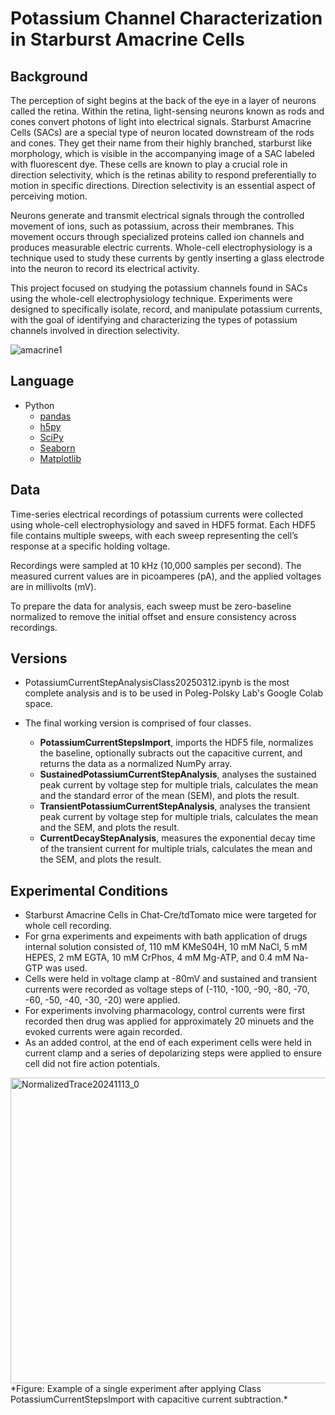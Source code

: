 # Potassium Channel Characterization in Starburst Amacrine Cells

## Background
The perception of sight begins at the back of the eye in a layer of neurons called the retina. Within the retina, light-sensing neurons known as rods and cones convert photons of light into electrical signals. Starburst Amacrine Cells (SACs) are a special type of neuron located downstream of the rods and cones. They get their name from their highly branched, starburst like morphology, which is visible in the accompanying image of a SAC labeled with fluorescent dye. These cells are known to play a crucial role in direction selectivity, which is the retinas ability to respond preferentially to motion in specific directions. Direction selectivity is an essential aspect of perceiving motion. 

Neurons generate and transmit electrical signals through the controlled movement of ions, such as potassium, across their membranes. This movement occurs through specialized proteins called ion channels and produces measurable electric currents. Whole-cell electrophysiology is a technique used to study these currents by gently inserting a glass electrode into the neuron to record its electrical activity.

This project focused on studying the potassium channels found in SACs using the whole-cell electrophysiology technique. Experiments were designed to specifically isolate, record, and manipulate potassium currents, with the goal of identifying and characterizing the types of potassium channels involved in direction selectivity.

![amacrine1](https://github.com/user-attachments/assets/112e4e5f-688b-4adb-a3ca-611b574c1806)

## Language
- Python
  - [pandas](https://pandas.pydata.org/)
  - [h5py](https://pypi.org/project/h5py/)
  - [SciPy](https://scipy.org/)
  - [Seaborn](https://seaborn.pydata.org/)
  - [Matplotlib](https://matplotlib.org/)

## Data 
Time-series electrical recordings of potassium currents were collected using whole-cell electrophysiology and saved in HDF5 format. Each HDF5 file contains multiple sweeps, with each sweep representing the cell’s response at a specific holding voltage.

Recordings were sampled at 10 kHz (10,000 samples per second). The measured current values are in picoamperes (pA), and the applied voltages are in millivolts (mV).

To prepare the data for analysis, each sweep must be zero-baseline normalized to remove the initial offset and ensure consistency across recordings.

## Versions
- PotassiumCurrentStepAnalysisClass20250312.ipynb is the most complete analysis and is to be used in Poleg-Polsky Lab's Google Colab space.

- The final working version is comprised of four classes.
  - **PotassiumCurrentStepsImport**, imports the HDF5 file, normalizes the baseline, optionally subracts out the capacitive   current, and returns the data as a normalized NumPy array.
  - **SustainedPotassiumCurrentStepAnalysis**, analyses the sustained peak current by voltage step for multiple trials, calculates the mean and the standard error of the mean (SEM), and plots the result.
  - **TransientPotassiumCurrentStepAnalysis**, analyses the transient peak current by voltage step for multiple trials, calculates  the mean and the SEM, and plots the result.
  - **CurrentDecayStepAnalysis**, measures the exponential decay time of the transient current for multiple trials, calculates the mean and the SEM, and plots the result.


## Experimental Conditions
- Starburst Amacrine Cells in Chat-Cre/tdTomato mice were targeted for whole cell recording.
- For grna experiments and expeiments with bath application of drugs internal solution consisted of, 110 mM KMeS04H, 10 mM NaCl, 5 mM HEPES, 2 mM EGTA, 10 mM CrPhos, 4 mM Mg-ATP, and 0.4 mM Na-GTP was used.
- Cells were held in voltage clamp at -80mV and sustained and transient currents were recorded as voltage steps of (-110, -100, -90, -80, -70, -60, -50, -40, -30, -20) were applied.
- For experiments involving pharmacology, control currents were first recorded then drug was applied for approximately 20 minuets and the evoked currents were again recorded.
- As an added control, at the end of each experiment cells were held in current clamp and a series of depolarizing steps were applied to ensure cell did not fire action potentials.

<img width="936" height="489" alt="NormalizedTrace20241113_0" src="https://github.com/user-attachments/assets/6e9ace85-7f8c-41b6-805f-afa543ce359f" />
*Figure: Example of a single experiment after applying Class PotassiumCurrentStepsImport with capacitive current subtraction.*
